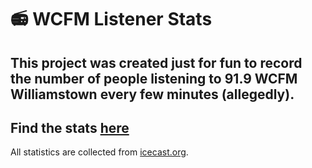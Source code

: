 # 📻 WCFM Listener Stats

This project was created just for fun to record the number of people listening to **91.9 WCFM Williamstown** every few minutes (allegedly). 
---
Find the stats [here](https://docs.google.com/spreadsheets/d/1m4BktefQ3vCY3NtOhWoLc7rb9aKOMJXKR_qwAjo15oE/edit?usp=sharing)
---
All statistics are collected from [icecast.org](https://icecast.org/).
